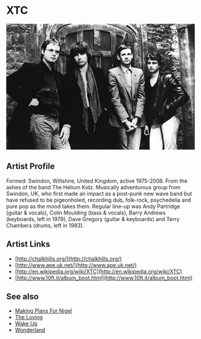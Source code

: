 # XTC

![](../../assets/artists/XTC.png)

## Artist Profile

Formed: Swindon, Wiltshire, United Kingdom, active 1975-2006. From the ashes of the band The Helium Kidz.
Musically adventurous group from Swindon, UK, who first made an impact as a post-punk new wave band but have refused to be pigeonholed, recording dub, folk-rock, psychedelia and pure pop as the mood takes them. Regular line-up was Andy Partridge (guitar & vocals), Colin Moulding (bass & vocals), Barry Andrews (keyboards, left in 1979), Dave Gregory (guitar & keyboards) and Terry Chambers (drums, left in 1983).

## Artist Links

- [http://chalkhills.org/](http://chalkhills.org/)
- [http://www.ape.uk.net/](http://www.ape.uk.net/)
- [http://en.wikipedia.org/wiki/XTC](http://en.wikipedia.org/wiki/XTC)
- [http://www.10ft.it/album_boot.html](http://www.10ft.it/album_boot.html)


## See also

- [Making Plans For Nigel](Making_Plans_For_Nigel.md)
- [The Loving](The_Loving.md)
- [Wake Up](Wake_Up.md)
- [Wonderland](Wonderland.md)
